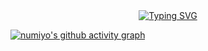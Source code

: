 <div align="center">
  <a href="http://numiyos.cn/">
    <img src="https://readme-typing-svg.demolab.com?font=Fira+Code&pause=1000&color=808080&width=450&lines=一日之计在于晨&center=true&size=28" alt="Typing SVG" />
  </a>
</div>

[![numiyo's github activity graph](https://github-readme-activity-graph.vercel.app/graph?username=numiyo&theme=github-compact)](https://github.com/ashutosh00710/github-readme-activity-graph)

